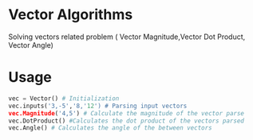 # Vector Algorithms
 Solving vectors related problem ( Vector Magnitude,Vector Dot Product, Vector Angle) 

# Usage 
```Python
vec = Vector() # Initialization
vec.inputs('3,-5','8,'12') # Parsing input vectors
vec.Magnitude('4,5') # Calculate the magnitude of the vector parse
vec.DotProduct() #Calculates the dot product of the vectors parsed
vec.Angle() # Calculates the angle of the between vectors

```